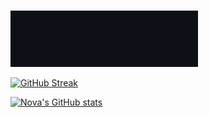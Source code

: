 #

<img src="./assets/github-gif1_v2.gif" alt="Typing animation" width="300" height="auto" />

[![GitHub Streak](https://streak-stats.demolab.com/?user=SidusLunare)](https://git.io/streak-stats)

[![Nova's GitHub stats](https://github-readme-stats.vercel.app/api?username=SidusLunare)](https://github.com/anuraghazra/github-readme-stats)
